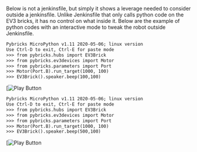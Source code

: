 Below is not a jenkinsfile, but simply it shows a leverage needed to consider outside a jenkinsfile.
Unlike Jenkinsfile that only calls python code on the EV3 bricks, it has no control on what inside it. 
Below are the example of python codes with an interactive mode to tweak the robot outside Jenkinsfile.

```txt
Pybricks MicroPython v1.11 2020-05-06; linux version
Use Ctrl-D to exit, Ctrl-E for paste mode
>>> from pybricks.hubs import EV3Brick
>>> from pybricks.ev3devices import Motor
>>> from pybricks.parameters import Port
>>> Motor(Port.B).run_target(1000, 100)
>>> EV3Brick().speaker.beep(100,100)
```
[![Play Button](https://drive.google.com/file/d/1eeN6F5NzGrVoI5H6viZYJt6AiuZHUE5f/view?usp=drive_link)

```txt
Pybricks MicroPython v1.11 2020-05-06; linux version
Use Ctrl-D to exit, Ctrl-E for paste mode
>>> from pybricks.hubs import EV3Brick
>>> from pybricks.ev3devices import Motor
>>> from pybricks.parameters import Port
>>> Motor(Port.B).run_target(1000, 100)
>>> EV3Brick().speaker.beep(500,100)
```
[![Play Button](https://drive.google.com/file/d/1-Ypu--c1ilZQ7s3gwirj3pHg_UNMvoLA/view?usp=drive_link)
